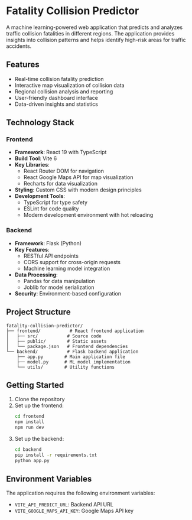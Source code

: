 # Fatality Collision Predictor

A machine learning-powered web application that predicts and analyzes traffic collision fatalities in different regions. The application provides insights into collision patterns and helps identify high-risk areas for traffic accidents.

## Features

- Real-time collision fatality prediction
- Interactive map visualization of collision data
- Regional collision analysis and reporting
- User-friendly dashboard interface
- Data-driven insights and statistics

## Technology Stack

### Frontend

- **Framework**: React 19 with TypeScript
- **Build Tool**: Vite 6
- **Key Libraries**:
  - React Router DOM for navigation
  - React Google Maps API for map visualization
  - Recharts for data visualization
- **Styling**: Custom CSS with modern design principles
- **Development Tools**:
  - TypeScript for type safety
  - ESLint for code quality
  - Modern development environment with hot reloading

### Backend

- **Framework**: Flask (Python)
- **Key Features**:
  - RESTful API endpoints
  - CORS support for cross-origin requests
  - Machine learning model integration
- **Data Processing**:
  - Pandas for data manipulation
  - Joblib for model serialization
- **Security**: Environment-based configuration

## Project Structure

```
fatality-collision-predictor/
├── frontend/           # React frontend application
│   ├── src/           # Source code
│   ├── public/        # Static assets
│   └── package.json   # Frontend dependencies
└── backend/           # Flask backend application
    ├── app.py        # Main application file
    ├── model.py      # ML model implementation
    └── utils/        # Utility functions
```

## Getting Started

1. Clone the repository
2. Set up the frontend:
   ```bash
   cd frontend
   npm install
   npm run dev
   ```
3. Set up the backend:
   ```bash
   cd backend
   pip install -r requirements.txt
   python app.py
   ```

## Environment Variables

The application requires the following environment variables:

- `VITE_API_PREDICT_URL`: Backend API URL
- `VITE_GOOGLE_MAPS_API_KEY`: Google Maps API key
